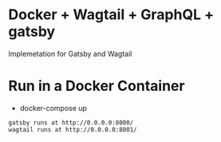 # Docker + Wagtail + GraphQL + gatsby
Implemetation for  Gatsby and Wagtail

Run in a Docker Container
=========================
* docker-compose up
```
gatsby runs at http://0.0.0.0:8000/
wagtail runs at http://0.0.0.0:8001/
```